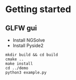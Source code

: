 # Getting started

## GLFW gui
 - Install NGSolve
 - Install Pyside2
```
mkdir build && cd build
cmake ..
make install
cd ../demo
python3 example.py
```
